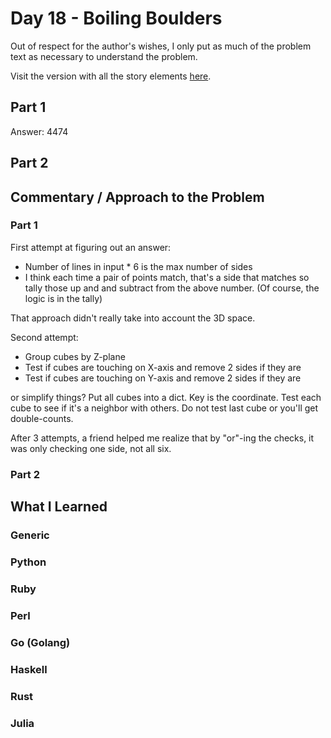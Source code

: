 # Day 18 - Boiling Boulders

Out of respect for the author's wishes, I only put as much of the problem text as necessary to understand the problem.

Visit the version with all the story elements [here](https://adventofcode.com/2022/day/18).

## Part 1
Answer: 4474
## Part 2

## Commentary / Approach to the Problem
### Part 1
First attempt at figuring out an answer:
- Number of lines in input * 6 is the max number of sides
- I think each time a pair of points match, that's a side that matches so tally those up and and subtract from the above number. (Of course, the logic is in the tally)

That approach didn't really take into account the 3D space.

Second attempt: 

- Group cubes by Z-plane
- Test if cubes are touching on X-axis and remove 2 sides if they are
- Test if cubes are touching on Y-axis and remove 2 sides if they are

or simplify things? Put all cubes into a dict. Key is the coordinate. Test each cube to see if it's a neighbor with others. Do not test last cube or you'll get double-counts.

After 3 attempts, a friend helped me realize that by "or"-ing the checks, it was only checking one side, not all six.
### Part 2
## What I Learned

### Generic

### Python

### Ruby

### Perl

### Go (Golang)

### Haskell

### Rust

### Julia
